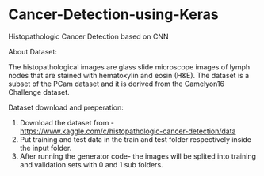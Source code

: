 # Cancer-Detection-using-Keras
Histopathologic Cancer Detection based on CNN


About Dataset:

The histopathological images are glass slide microscope images of lymph nodes that are stained with hematoxylin and eosin (H&E).
The dataset is a subset of the PCam dataset and it is derived from the Camelyon16 Challenge dataset.


Dataset download and preperation:

1. Download the dataset from - https://www.kaggle.com/c/histopathologic-cancer-detection/data
2. Put training and test data in the train and test folder respectively inside the input folder. 
3. After running the generator code- the images will be splited into training and validation sets with 0 and 1 sub folders.
